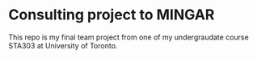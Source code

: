 # Consulting project to MINGAR

This repo is my final team project from one of my undergraudate course STA303 at University of Toronto. 
